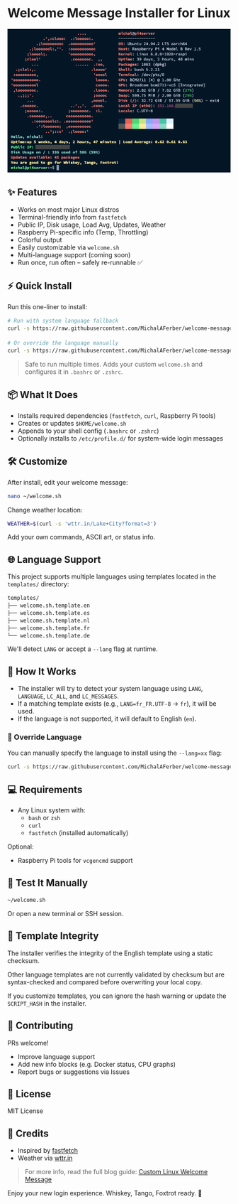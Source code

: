 # Welcome Message Installer for Linux

![screenshot](welcome-message-preview.png)

## ✨ Features

- Works on most major Linux distros
- Terminal-friendly info from `fastfetch`
- Public IP, Disk usage, Load Avg, Updates, Weather
- Raspberry Pi-specific info (Temp, Throttling)
- Colorful output
- Easily customizable via `welcome.sh`
- Multi-language support (coming soon)
- Run once, run often – safely re-runnable ✅

## ⚡ Quick Install

Run this one-liner to install:

```bash
# Run with system language fallback
curl -s https://raw.githubusercontent.com/MichalAFerber/welcome-message/main/install-welcome.sh | bash

# Or override the language manually
curl -s https://raw.githubusercontent.com/MichalAFerber/welcome-message/main/install-welcome.sh | bash -s -- --lang=de
```

> Safe to run multiple times. Adds your custom `welcome.sh` and configures it in `.bashrc` or `.zshrc`.

## 📦 What It Does

- Installs required dependencies (`fastfetch`, `curl`, Raspberry Pi tools)
- Creates or updates `$HOME/welcome.sh`
- Appends to your shell config (`.bashrc` or `.zshrc`)
- Optionally installs to `/etc/profile.d/` for system-wide login messages

## 🛠 Customize

After install, edit your welcome message:

```bash
nano ~/welcome.sh
```

Change weather location:

```bash
WEATHER=$(curl -s 'wttr.in/Lake+City?format=3')
```

Add your own commands, ASCII art, or status info.

## 🌐 Language Support

This project supports multiple languages using templates located in the `templates/` directory:

```bash
templates/
├── welcome.sh.template.en
├── welcome.sh.template.es
├── welcome.sh.template.nl
├── welcome.sh.template.fr
└── welcome.sh.template.de
```

We'll detect `LANG` or accept a `--lang` flag at runtime.

## 🧠 How It Works

- The installer will try to detect your system language using `LANG`, `LANGUAGE`, `LC_ALL`, and `LC_MESSAGES`.
- If a matching template exists (e.g., `LANG=fr_FR.UTF-8` → `fr`), it will be used.
- If the language is not supported, it will default to English (`en`).

### 🔧 Override Language

You can manually specify the language to install using the `--lang=xx` flag:

```bash
curl -s https://raw.githubusercontent.com/MichalAFerber/welcome-message/main/install-welcome.sh | bash -s -- --lang=de
```

## 💻 Requirements

- Any Linux system with:
  - `bash` or `zsh`
  - `curl`
  - `fastfetch` (installed automatically)

Optional:

- Raspberry Pi tools for `vcgencmd` support

## 🧪 Test It Manually

```bash
~/welcome.sh
```

Or open a new terminal or SSH session.

## 🔐 Template Integrity

The installer verifies the integrity of the English template using a static checksum.

Other language templates are not currently validated by checksum but are syntax-checked and compared before overwriting your local copy.

If you customize templates, you can ignore the hash warning or update the `SCRIPT_HASH` in the installer.

## 🤝 Contributing

PRs welcome!

- Improve language support
- Add new info blocks (e.g. Docker status, CPU graphs)
- Report bugs or suggestions via Issues

## 📄 License

MIT License

## 🙏 Credits

- Inspired by [fastfetch](https://github.com/fastfetch-cli/fastfetch)
- Weather via [wttr.in](https://wttr.in)

> For more info, read the full blog guide: [Custom Linux Welcome Message](https://michalferber.me/blog/custom-linux-welcome-message)

Enjoy your new login experience. Whiskey, Tango, Foxtrot ready. 🫡
